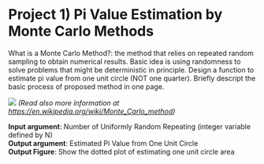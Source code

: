 # Project 1) Pi Value Estimation by Monte Carlo Methods
 
What is a Monte Carlo Method?: the method that relies on repeated random sampling to obtain numerical results. Basic idea is using randomness to solve problems that might be deterministic in principle. Design a function to estimate pi value from one unit circle (NOT one quarter). Briefly descript the basic process of proposed method in one page.

![](https://upload.wikimedia.org/wikipedia/commons/8/84/Pi_30K.gif)
*(Read also more information at https://en.wikipedia.org/wiki/Monte_Carlo_method)*

**Input argument**: Number of Uniformly Random Repeating (integer variable defined by N)  
**Output argument**: Estimated Pi Value from One Unit Circle  
**Output Figure**: Show the dotted plot of estimating one unit circle area
